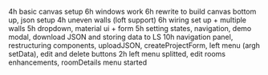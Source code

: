 4h basic canvas setup
6h windows work
6h rewrite to build canvas bottom up, json setup
4h uneven walls (loft support)
6h wiring set up + multiple walls
5h dropdown, material ui + form
5h setting states, navigation, demo modal, download JSON and storing data to LS
10h navigation panel, restructuring components, uploadJSON, createProjectForm, left menu (argh setData), edit and delete buttons
2h left menu splitted, edit rooms enhancements, roomDetails menu started
